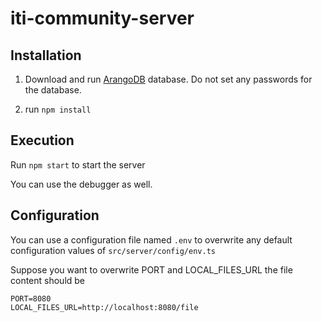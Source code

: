 # iti-community-server

## Installation

1. Download and run [ArangoDB](https://www.arangodb.com/download-major) database. Do not set any passwords for the database.

2. run `npm install`


## Execution

Run `npm start` to start the server

You can use the debugger as well.

## Configuration

You can use a configuration file named `.env` to overwrite any default configuration values of `src/server/config/env.ts`

Suppose you want to overwrite PORT and LOCAL_FILES_URL the file content should be 

```
PORT=8080
LOCAL_FILES_URL=http://localhost:8080/file
```

